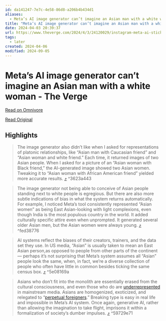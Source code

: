 ```yaml
---
id: da141247-7e7c-4e58-86d8-a206b4b434d1
aliases:
  - Meta’s AI image generator can’t imagine an Asian man with a white woman - The Verge
title: "Meta’s AI image generator can’t imagine an Asian man with a white woman - The Verge"
date: 2024-04-03 20:39:37
url: https://www.theverge.com/2024/4/3/24120029/instagram-meta-ai-sticker-generator-asian-people-racism
tags:
  - later
created: 2024-04-06
modified: 2024-09-05
---
```


# Meta’s AI image generator can’t imagine an Asian man with a white woman - The Verge

[Read on Omnivore](https://omnivore.app/me/meta-s-ai-image-generator-can-t-imagine-an-asian-man-with-a-whit-18ea5795aac)

[Read Original](https://www.theverge.com/2024/4/3/24120029/instagram-meta-ai-sticker-generator-asian-people-racism)

## Highlights

> The image generator also didn’t like when I asked for representations of platonic relationships, like “Asian man with Caucasian friend” and “Asian woman and white friend.” Each time, it returned images of two Asian people. When I asked for a picture of an “Asian woman with Black friend,” the AI-generated image showed two Asian women. Tweaking it to “Asian woman with African American friend” yielded more accurate results. [⤴️](https://omnivore.app/me/meta-s-ai-image-generator-can-t-imagine-an-asian-man-with-a-whit-18ea5795aac#3623a443-87ed-4620-b3eb-034694b57361) ^3623a443

> The image generator not being able to conceive of Asian people standing next to white people is egregious. But there are also more subtle indications of bias in what the system returns automatically. For example, I noticed Meta’s tool consistently represented “Asian women” as being East Asian-looking with light complexions, even though India is the most populous country in the world. It added culturally specific attire even when unprompted. It generated several older Asian men, but the Asian women were always young. [⤴️](https://omnivore.app/me/meta-s-ai-image-generator-can-t-imagine-an-asian-man-with-a-whit-18ea5795aac#fed38776-8cc0-4e60-b33c-a2c019aa8c45) ^fed38776

> AI systems reflect the biases of their creators, trainers, and the data set they use. In US media, “Asian” is usually taken to mean an East Asian person,as opposed to people from other parts of the continent — perhaps it’s not surprising that Meta’s system assumes all “Asian” people look the same, when, in fact, we’re a diverse collection of people who often have little in common besides ticking the same census box. [⤴️](https://omnivore.app/me/meta-s-ai-image-generator-can-t-imagine-an-asian-man-with-a-whit-18ea5795aac#5e08169a-2159-49ec-9fc5-140a2da3a2ae) ^5e08169a

> Asians who don’t fit into the monolith are essentially erased from the cultural consciousness, and even those who do are [underrepresented](https://abcnews.go.com/Entertainment/asians-pacific-islanders-battle-invisibility-media-hollywood/story?id=77753812) in mainstream media. Asians are homogenized, exoticized, and relegated to “[perpetual foreigners](https://www.pewresearch.org/race-ethnicity/2023/11/30/asian-americans-and-the-forever-foreigner-stereotype/).” Breaking type is easy in real life and impossible in Meta’s AI system. Once again, generative AI, rather than allowing the imagination to take flight, imprisons it within a formalization of society’s dumber impulses. [⤴️](https://omnivore.app/me/meta-s-ai-image-generator-can-t-imagine-an-asian-man-with-a-whit-18ea5795aac#59729e71-fb38-4b0b-9311-2025699f52ef) ^59729e71

